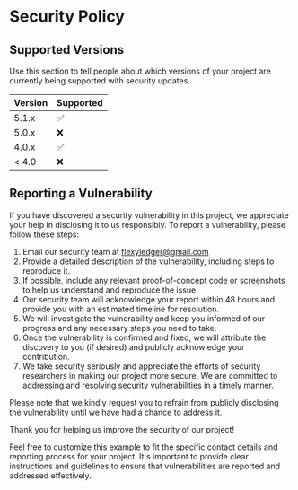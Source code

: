 # Security Policy

## Supported Versions

Use this section to tell people about which versions of your project are
currently being supported with security updates.

| Version | Supported          |
| ------- | ------------------ |
| 5.1.x   | :white_check_mark: |
| 5.0.x   | :x:                |
| 4.0.x   | :white_check_mark: |
| < 4.0   | :x:                |

## Reporting a Vulnerability

If you have discovered a security vulnerability in this project, we appreciate your help in disclosing it to us responsibly. To report a vulnerability, please follow these steps:

1. Email our security team at flexyledger@gmail.com
2. Provide a detailed description of the vulnerability, including steps to reproduce it.
3. If possible, include any relevant proof-of-concept code or screenshots to help us understand and reproduce the issue.
4. Our security team will acknowledge your report within 48 hours and provide you with an estimated timeline for resolution.
5. We will investigate the vulnerability and keep you informed of our progress and any necessary steps you need to take.
6. Once the vulnerability is confirmed and fixed, we will attribute the discovery to you (if desired) and publicly acknowledge your contribution.
7. We take security seriously and appreciate the efforts of security researchers in making our project more secure. We are committed to addressing and resolving security vulnerabilities in a timely manner.

Please note that we kindly request you to refrain from publicly disclosing the vulnerability until we have had a chance to address it.

Thank you for helping us improve the security of our project!

Feel free to customize this example to fit the specific contact details and reporting process for your project. It's important to provide clear instructions and guidelines to ensure that vulnerabilities are reported and addressed effectively.
